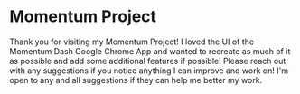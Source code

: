 # Momentum Project

Thank you for visiting my Momentum Project! I loved the UI of the Momentum Dash Google Chrome App and wanted to recreate as much of it as possible and add some additional features if possible! Please reach out with any suggestions if you notice anything I can improve and work on! I'm open to any and all suggestions if they can help me better my work.
